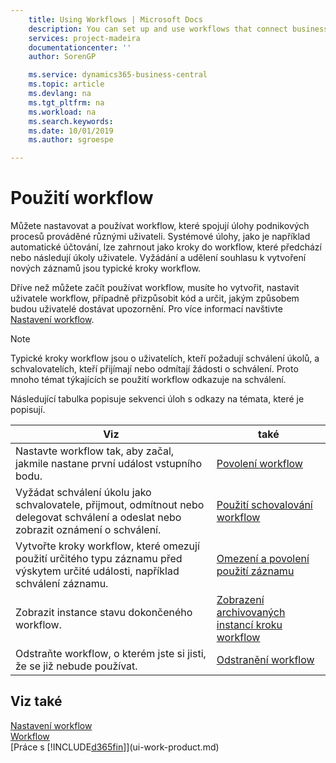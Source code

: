 ```yaml
---
    title: Using Workflows | Microsoft Docs
    description: You can set up and use workflows that connect business-process tasks performed by different users. System tasks, such as automatic posting, can be included as steps in workflows, preceded or followed by user tasks. Requesting and granting approval to create new records are typical workflow steps.
    services: project-madeira
    documentationcenter: ''
    author: SorenGP

    ms.service: dynamics365-business-central
    ms.topic: article
    ms.devlang: na
    ms.tgt_pltfrm: na
    ms.workload: na
    ms.search.keywords:
    ms.date: 10/01/2019
    ms.author: sgroespe

---
```

# Použití workflow
Můžete nastavovat a používat workflow, které spojují úlohy podnikových procesů prováděné různými uživateli. Systémové úlohy, jako je například automatické účtování, lze zahrnout jako kroky do workflow, které předchází nebo následují úkoly uživatele. Vyžádání a udělení souhlasu k vytvoření nových záznamů jsou typické kroky workflow.

Dříve než můžete začít používat workflow, musíte ho vytvořit, nastavit uživatele workflow, případně přizpůsobit kód a určit, jakým způsobem budou uživatelé dostávat upozornění. Pro více informací navštivte [Nastavení workflow](across-set-up-workflows.md).

> [!NOTE]
> Typické kroky workflow jsou o uživatelích, kteří požadují schválení úkolů, a schvalovatelích, kteří přijímají nebo odmítají žádosti o schválení. Proto mnoho témat týkajících se použití workflow odkazuje na schválení.

Následující tabulka popisuje sekvenci úloh s odkazy na témata, které je popisují.

| **Viz** | **také** |
|------------|-------------|  
| Nastavte workflow tak, aby začal, jakmile nastane první událost vstupního bodu. | [Povolení workflow](across-how-to-enable-workflows.md) |
| Vyžádat schválení úkolu jako schvalovatele, přijmout, odmítnout nebo delegovat schválení a odeslat nebo zobrazit oznámení o schválení. | [Použití schovalování workflow](across-how-use-approval-workflows.md) |
| Vytvořte kroky workflow, které omezují použití určitého typu záznamu před výskytem určité události, například schválení záznamu. | [Omezení a povolení použití záznamu](across-how-to-restrict-and-allow-usage-of-a-record.md) |
| Zobrazit instance stavu dokončeného workflow. | [Zobrazení archivovaných instancí kroku workflow](across-how-to-view-archived-workflow-step-instances.md) |
| Odstraňte workflow, o kterém jste si jisti, že se již nebude používat. | [Odstranění workflow](across-how-to-delete-workflows.md) |

## Viz také
[Nastavení workflow](across-set-up-workflows.md)  
[Workflow](across-workflow.md)  
[Práce s [!INCLUDE[d365fin](includes/d365fin_md.md)]](ui-work-product.md)

